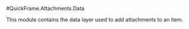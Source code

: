 ﻿#QuickFrame.Attachments.Data

This module contains the data layer used to add attachments to an item.